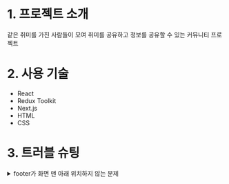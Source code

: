 # 1. 프로젝트 소개

같은 취미를 가진 사람들이 모여 취미를 공유하고 정보를 공유할 수 있는 커뮤니티 프로젝트

# 2. 사용 기술

- React
- Redux Toolkit
- Next.js
- HTML
- CSS

# 3. 트러블 슈팅

<details>
  
  <summary>footer가 화면 맨 아래 위치하지 않는 문제</summary>
  
  <br />
  
  content와 footer를 감싸는 div에 아래 css를 적용한 후
  
  ```
  display: flex;
  flex-direction: column;
  height: 100vh;
  ```
  
  content를 감싸는 div에 아래 css를 적용하면 content가 여백을 다 채우게 되므로 footer가 맨 아래 위치하게 되었다.
  
  ```
  flex: 1;
  ```
  
</details>
